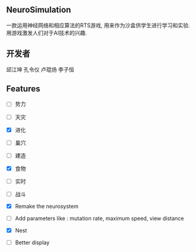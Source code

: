 ## NeuroSimulation

一款运用神经网络和相应算法的RTS游戏, 用来作为沙盒供学生进行学习和实验. 用游戏激发人们对于AI技术的兴趣.



## 开发者

邱江坤 孔令仪 卢琨炀 李子恒
## Features

- [ ] 势力
- [ ] 天灾
- [x] 进化
- [ ] 巢穴
- [ ] 建造
- [x] 食物
- [ ] 实时
- [ ] 战斗


- [x] Remake the neurosystem
- [ ] Add parameters like : mutation rate, maximum speed, view distance
- [x] Nest
- [ ] Better display
